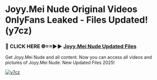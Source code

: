 # Joyy.Mei Nude Original Videos 0nlyFans Leaked - Files Updated! (y7cz)

<h3>🔴 CLICK HERE 🌐==►► <a href="https://tinyurl.com/5h6xmrr3" rel="nofollow">Joyy.Mei Nude Updated Files</a></h3>

Get Joyy.Mei Nude and all content. Now you can access all videos and pictures of Joyy.Mei Nude. New Updated Files 2025!

[![y7cz](https://i.imgur.com/KVD873Z.gif)](https://tinyurl.com/5h6xmrr3)
